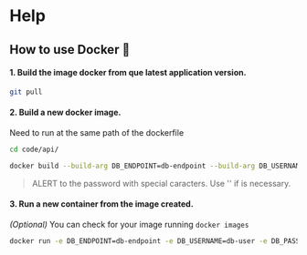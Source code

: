 # Help
## How to use Docker 🐳
#### 1. Build the image docker from que latest application version.
```bash
git pull
```
#### 2. Build a new docker image.

Need to run at the same path of the dockerfile

```bash
cd code/api/
```
```bash
docker build --build-arg DB_ENDPOINT=db-endpoint --build-arg DB_USERNAME=db-user --build-arg DB_PASSWORD=db-password --build-arg DB_NAME=db-name --build-arg JWT_SECRET=jwt-secret -t finance-management-application .
```

> ALERT to the password with special caracters. Use '' if is necessary.

#### 3. Run a new container from the image created.

*(Optional)* You can check for your image running `docker images`

```bash
docker run -e DB_ENDPOINT=db-endpoint -e DB_USERNAME=db-user -e DB_PASSWORD=db-password -e DB_NAME=db-name -e JWT_SECRET=jwt-secret -p 8080:8080 -d finance-management-application
```
